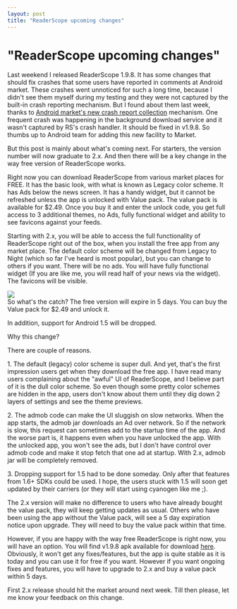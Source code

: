 ```yaml
---
layout: post
title: "ReaderScope upcoming changes"
---
```

"ReaderScope upcoming changes"
===
Last weekend I released ReaderScope 1.9.8\. It has some changes that should fix crashes that some users have reported in comments at Android market. These crashes went unnoticed for such a long time, because I didn't see them myself during my testing and they were not captured by the built-in crash reporting mechanism. But I found about them last week, thanks to [Android market's new crash report collection][0] mechanism. One frequent crash was happening in the background download service and it wasn't captured by RS's crash handler. It should be fixed in v1.9.8\. So thumbs up to Android team for adding this new facility to Market.  
  
But this post is mainly about what's coming next. For starters, the version number will now graduate to 2.x. And then there will be a key change in the way free version of ReaderScope works.  
  
Right now you can download ReaderScope from various market places for FREE. It has the basic look, with what is known as Legacy color scheme. It has Ads below the news screen. It has a handy widget, but it cannot be refreshed unless the app is unlocked with Value pack. The value pack is available for $2.49\. Once you buy it and enter the unlock code, you get full access to 3 additional themes, no Ads, fully functional widget and ability to see favicons against your feeds.  
  
Starting with 2.x, you will be able to access the full functionality of ReaderScope right out of the box, when you install the free app from any market place. The default color scheme will be changed from Legacy to Night (which so far I've heard is most popular), but you can change to others if you want. There will be no ads. You will have fully functional widget (If you are like me, you will read half of your news via the widget). The favicons will be visible.  
  

[![](http://2.bp.blogspot.com/_W6UcJjyXr24/TAYCHznGa6I/AAAAAAAADoo/6_0C3MQiVyY/s400/preview_night.png)][1]  
So what's the catch? The free version will expire in 5 days. You can buy the Value pack for $2.49 and unlock it.  
  
In addition, support for Android 1.5 will be dropped.  
  
Why this change?  
  
There are couple of reasons.  
  
1\. The default (legacy) color scheme is super dull. And yet, that's the first impression users get when they download the free app. I have read many users complaining about the "awful" UI of ReaderScope, and I believe part of it is the dull color scheme. So even though some pretty color schemes are hidden in the app, users don't know about them until they dig down 2 layers of settings and see the theme previews.  
  
2\. The admob code can make the UI sluggish on slow networks. When the app starts, the admob jar downloads an Ad over network. So if the network is slow, this request can sometimes add to the startup time of the app. And the worse part is, it happens even when you have unlocked the app. With the unlocked app, you won't see the ads, but I don't have control over admob code and make it stop fetch that one ad at startup. With 2.x, admob jar will be completely removed.  
  
3\. Dropping support for 1.5 had to be done someday. Only after that features from 1.6+ SDKs could be used. I hope, the users stuck with 1.5 will soon get updated by their carriers (or they will start using cyanogen like me ;).  
  
The 2.x version will make no difference to users who have already bought the value pack, they will keep getting updates as usual. Others who have been using the app without the Value pack, will see a 5 day expiration notice upon upgrade. They will need to buy the value pack within that time.  
  
However, if you are happy with the way free ReaderScope is right now, you will have an option. You will find v1.9.8 apk available for download [here][2]. Obviously, it won't get any fixes/features, but the app is quite stable as it is today and you can use it for free if you want. However if you want ongoing fixes and features, you will have to upgrade to 2.x and buy a value pack within 5 days.  
  
First 2.x release should hit the market around next week. Till then please, let me know your feedback on this change.

[0]: http://android-developers.blogspot.com/2010/05/google-feedback-for-android.html
[1]: http://2.bp.blogspot.com/_W6UcJjyXr24/TAYCHznGa6I/AAAAAAAADoo/6_0C3MQiVyY/s1600/preview_night.png
[2]: http://readerscope.googlegroups.com/web/ReaderScope-1.9.8.apk
